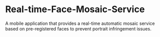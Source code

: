 # Real-time-Face-Mosaic-Service
A mobile application that provides a real-time automatic mosaic service based on pre-registered faces to prevent portrait infringement issues.
